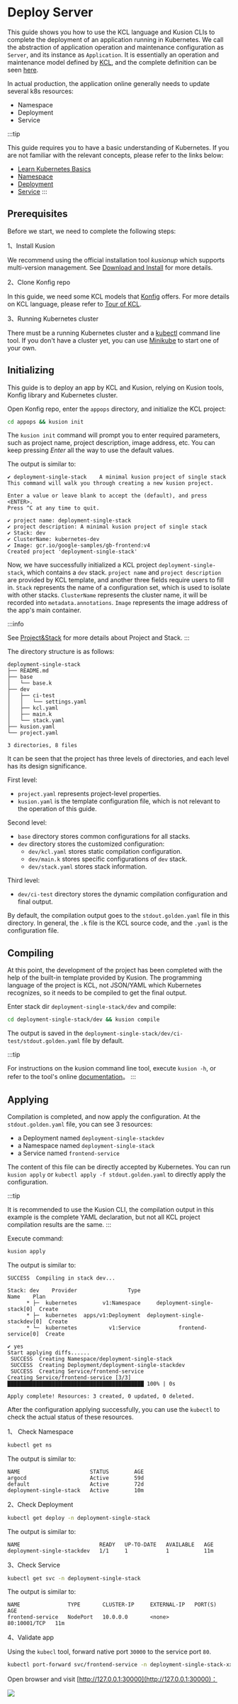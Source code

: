 # Deploy Server

This guide shows you how to use the KCL language and Kusion CLIs to complete the deployment of an application running in Kubernetes.
We call the abstraction of application operation and maintenance configuration as `Server`, and its instance as `Application`.
It is essentially an operation and maintenance model defined by [KCL](/docs/reference/lang/lang/tour),
and the complete definition can be seen [here](/docs/reference/model/kusion_models/kube/frontend/doc_server).

In actual production, the application online generally needs to update several k8s resources:

- Namespace
- Deployment
- Service

:::tip

This guide requires you to have a basic understanding of Kubernetes.
If you are not familiar with the relevant concepts, please refer to the links below:

- [Learn Kubernetes Basics](https://kubernetes.io/docs/tutorials/kubernetes-basics/)
- [Namespace](https://kubernetes.io/docs/concepts/overview/working-with-objects/namespaces/)
- [Deployment](https://kubernetes.io/docs/concepts/workloads/controllers/deployment/)
- [Service](https://kubernetes.io/docs/concepts/services-networking/service/)
:::

## Prerequisites

Before we start, we need to complete the following steps:

1、Install Kusion

We recommend using the official installation tool _kusionup_ which supports multi-version management.
See [Download and Install](/docs/user_docs/getting-started/install) for more details.

2、Clone Konfig repo

In this guide, we need some KCL models that [Konfig](https://github.com/KusionStack/konfig.git) offers.
For more details on KCL language, please refer to [Tour of KCL](/docs/reference/lang/lang/tour).

3、Running Kubernetes cluster

There must be a running Kubernetes cluster and a [kubectl](https://Kubernetes.io/docs/tasks/tools/#kubectl) command line tool.
If you don't have a cluster yet, you can use [Minikube](https://minikube.sigs.k8s.io/docs/tutorials/multi_node/) to start one of your own.

## Initializing

This guide is to deploy an app by KCL and Kusion, relying on Kusion tools, Konfig library and Kubernetes cluster.

Open Konfig repo, enter the `appops` directory, and initialize the KCL project:

```bash
cd appops && kusion init
```

The `kusion init` command will prompt you to enter required parameters, such as project name, project description, image address, etc.
You can keep pressing _Enter_ all the way to use the default values.

The output is similar to:

```
✔ deployment-single-stack    A minimal kusion project of single stack
This command will walk you through creating a new kusion project.

Enter a value or leave blank to accept the (default), and press <ENTER>.
Press ^C at any time to quit.

✔ project name: deployment-single-stack
✔ project description: A minimal kusion project of single stack
✔ Stack: dev
✔ ClusterName: kubernetes-dev
✔ Image: gcr.io/google-samples/gb-frontend:v4
Created project 'deployment-single-stack'
```

Now, we have successfully initialized a KCL project `deployment-single-stack`, which contains a `dev` stack.
`project name` and `project description` are provided by KCL template, and another three fields require users to fill in. 
`Stack` represents the name of a configuration set, which is used to isolate with other stacks.
`ClusterName` represents the cluster name, it will be recorded into `metadata.annotations`.
`Image` represents the image address of the app's main container.

:::info

See [Project&Stack](/user_docs/concepts/konfig.md) for more details about Project and Stack.
:::

The directory structure is as follows:

```
deployment-single-stack
├── README.md
├── base
│   └── base.k
├── dev
│   ├── ci-test
│   │   └── settings.yaml
│   ├── kcl.yaml
│   ├── main.k
│   └── stack.yaml
├── kusion.yaml
└── project.yaml

3 directories, 8 files
```

It can be seen that the project has three levels of directories, and each level has its design significance.

First level:
- `project.yaml` represents project-level properties.
- `kusion.yaml` is the template configuration file, which is not relevant to the operation of this guide.

Second level:
- `base` directory stores common configurations for all stacks.
- `dev` directory stores the customized configuration:
  - `dev/kcl.yaml` stores static compilation configuration.
  - `dev/main.k` stores specific configurations of `dev` stack.
  - `dev/stack.yaml` stores stack information.

Third level:
- `dev/ci-test` directory stores the dynamic compilation configuration and final output.

By default, the compilation output goes to the `stdout.golden.yaml` file in this directory.
In general, the `.k` file is the KCL source code, and the `.yaml` is the configuration file.

## Compiling

At this point, the development of the project has been completed with the help of the built-in template provided by Kusion.
The programming language of the project is KCL, not JSON/YAML which Kubernetes recognizes, so it needs to be compiled to get the final output.

Enter stack dir `deployment-single-stack/dev` and compile:

```bash
cd deployment-single-stack/dev && kusion compile
```

The output is saved in the `deployment-single-stack/dev/ci-test/stdout.golden.yaml` file by default.

:::tip

For instructions on the kusion command line tool, execute `kusion -h`, or refer to the tool's online [documentation](/docs/reference/cli/kusionctl/overview)。
:::

## Applying

Compilation is completed, and now apply the configuration. At the `stdout.golden.yaml` file, you can see 3 resources:

- a Deployment named `deployment-single-stackdev`
- a Namespace named `deployment-single-stack`
- a Service named `frontend-service`

The content of this file can be directly accepted by Kubernetes.
You can run `kusion apply` or `kubectl apply -f stdout.golden.yaml` to directly apply the configuration.

:::tip

It is recommended to use the Kusion CLI, the compilation output in this example is the complete YAML declaration, 
but not all KCL project compilation results are the same.
:::

Execute command:

```bash
kusion apply
```

The output is similar to:

```
SUCCESS  Compiling in stack dev...

Stack: dev    Provider                Type                           Name    Plan
      * ├─  kubernetes        v1:Namespace     deployment-single-stack[0]  Create
      * ├─  kubernetes  apps/v1:Deployment  deployment-single-stackdev[0]  Create
      * └─  kubernetes          v1:Service            frontend-service[0]  Create

✔ yes
Start applying diffs......
 SUCCESS  Creating Namespace/deployment-single-stack     
 SUCCESS  Creating Deployment/deployment-single-stackdev
 SUCCESS  Creating Service/frontend-service
Creating Service/frontend-service [3/3] ███████████████████████████████████████████ 100% | 0s

Apply complete! Resources: 3 created, 0 updated, 0 deleted.
```

After the configuration applying successfully, you can use the `kubectl` to check the actual status of these resources.

1、 Check Namespace

```bash
kubectl get ns
```

The output is similar to:

```
NAME                      STATUS        AGE
argocd                    Active        59d
default                   Active        72d
deployment-single-stack   Active        10m
```

2、Check Deployment

```bash
kubectl get deploy -n deployment-single-stack
```

The output is similar to:

```
NAME                         READY   UP-TO-DATE   AVAILABLE   AGE
deployment-single-stackdev   1/1     1            1           11m
```

3、Check Service

```bash
kubectl get svc -n deployment-single-stack
```

The output is similar to:

```
NAME               TYPE       CLUSTER-IP     EXTERNAL-IP   PORT(S)        AGE
frontend-service   NodePort   10.0.0.0       <none>        80:10001/TCP   11m
```

4、Validate app

Using the `kubecl` tool, forward native port `30000` to the service port `80`.

```bash
kubectl port-forward svc/frontend-service -n deployment-single-stack-xx 30000:80
```

Open browser and visit [http://127.0.0.1:30000](http://127.0.0.1:30000)：

![](/img/docs/user_docs/guides/working-with-k8s/app-preview.jpg)
